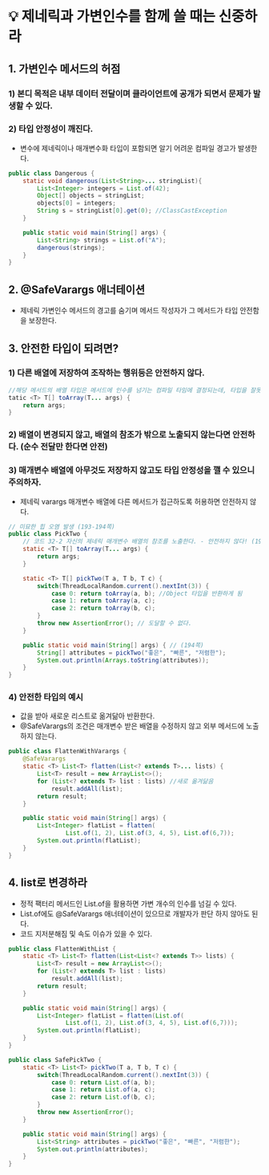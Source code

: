 # 💡 제네릭과 가변인수를 함께 쓸 때는 신중하라

## 1. 가변인수 메서드의 허점
### 1) 본디 목적은 내부 데이터 전달이며 클라이언트에 공개가 되면서 문제가 발생할 수 있다.
### 2) 타입 안정성이 깨진다.
- 변수에 제네릭이나 매개변수화 타입이 포함되면 알기 어려운 컴파일 경고가 발생한다.

```java
public class Dangerous {
    static void dangerous(List<String>... stringList){
        List<Integer> integers = List.of(42);
        Object[] objects = stringList;
        objects[0] = integers;
        String s = stringList[0].get(0); //ClassCastException
    }

    public static void main(String[] args) {
        List<String> strings = List.of("A");
        dangerous(strings);
    }
}
```

## 2. @SafeVarargs 애너테이션
* 제네릭 가변인수 메서드의 경고를 숨기며 메서드 작성자가 그 메서드가 타입 안전함을 보장한다.

## 3. 안전한 타입이 되려면?
### 1) 다른 배열에 저장하여 조작하는 행위등은 안전하지 않다.
```java
//해당 메서드의 배열 타입은 메서드에 인수를 넘기는 컴파일 타임에 결정되는데, 타입을 잘못 판단할 수 있다.
tatic <T> T[] toArray(T... args) {
    return args;
}
```
### 2) 배열이 변경되지 않고, 배열의 참조가 밖으로 노출되지 않는다면 안전하다. (순수 전달만 한다면 안전) 
### 3) 매개변수 배열에 아무것도 저장하지 않고도 타입 안정성을 깰 수 있으니 주의하자.
* 제네릭 varargs 매개변수 배열에 다른 메서드가 접근하도록 허용하면 안전하지 않다.
```java
// 미묘한 힙 오염 발생 (193-194쪽)
public class PickTwo {
    // 코드 32-2 자신의 제네릭 매개변수 배열의 참조를 노출한다. - 안전하지 않다! (193쪽)
    static <T> T[] toArray(T... args) {
        return args;
    }

    static <T> T[] pickTwo(T a, T b, T c) {
        switch(ThreadLocalRandom.current().nextInt(3)) {
            case 0: return toArray(a, b); //Object 타입을 반환하게 됨
            case 1: return toArray(a, c);
            case 2: return toArray(b, c);
        }
        throw new AssertionError(); // 도달할 수 없다.
    }

    public static void main(String[] args) { // (194쪽)
        String[] attributes = pickTwo("좋은", "빠른", "저렴한");
        System.out.println(Arrays.toString(attributes));
    }
}
```

### 4) 안전한 타입의 예시
- 값을 받아 새로운 리스트로 옮겨닮아 반환한다.
- @SafeVarargs의 조건은 매개변수 받은 배열을 수정하지 않고 외부 메서드에 노출하지 않는다.
```java
public class FlattenWithVarargs {
    @SafeVarargs
    static <T> List<T> flatten(List<? extends T>... lists) {
        List<T> result = new ArrayList<>();
        for (List<? extends T> list : lists) //새로 옮겨닮음
            result.addAll(list);
        return result;
    }

    public static void main(String[] args) {
        List<Integer> flatList = flatten(
                List.of(1, 2), List.of(3, 4, 5), List.of(6,7));
        System.out.println(flatList);
    }
}
```

## 4. list로 변경하라
* 정적 팩터리 메서드인 List.of을 활용하면 가변 개수의 인수를 넘길 수 있다.
* List.of에도 @SafeVarargs 애너테이션이 있으므로 개발자가 판단 하지 않아도 된다.
* 코드 지저분해짐 및 속도 이슈가 있을 수 있다.

```java
public class FlattenWithList {
    static <T> List<T> flatten(List<List<? extends T>> lists) {
        List<T> result = new ArrayList<>();
        for (List<? extends T> list : lists)
            result.addAll(list);
        return result;
    }

    public static void main(String[] args) {
        List<Integer> flatList = flatten(List.of(
                List.of(1, 2), List.of(3, 4, 5), List.of(6,7)));
        System.out.println(flatList);
    }
}
```
```java
public class SafePickTwo {
    static <T> List<T> pickTwo(T a, T b, T c) {
        switch(ThreadLocalRandom.current().nextInt(3)) {
            case 0: return List.of(a, b);
            case 1: return List.of(a, c);
            case 2: return List.of(b, c);
        }
        throw new AssertionError();
    }

    public static void main(String[] args) {
        List<String> attributes = pickTwo("좋은", "빠른", "저렴한");
        System.out.println(attributes);
    }
}
```